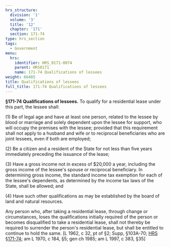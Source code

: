 ```yaml
---
hrs_structure:
  division: '1'
  volume: '3'
  title: '12'
  chapter: '171'
  section: 171-74
type: hrs_section
tags:
  - Government
menu:
  hrs:
    identifier: HRS_0171-0074
    parent: HRS0171
    name: 171-74 Qualifications of lessees
weight: 66485
title: Qualifications of lessees
full_title: 171-74 Qualifications of lessees
---
```

**§171-74 Qualifications of lessees.** To qualify for a residential lease under this part, the lessee shall:

(1) Be of legal age and have at least one person, related to the lessee by blood or marriage and solely dependent upon the lessee for support, who will occupy the premises with the lessee; provided that this requirement shall not apply to a husband and wife or to reciprocal beneficiaries who are joint lessees, even if both are employed;

(2) Be a citizen and a resident of the State for not less than five years immediately preceding the issuance of the lease;

(3) Have a gross income not in excess of $20,000 a year, including the gross income of the lessee's spouse or reciprocal beneficiary. In determining gross income, the standard income tax exemption for each of the lessee's dependents, as determined by the income tax laws of the State, shall be allowed; and

(4) Have such other qualifications as may be established by the board of land and natural resources.

Any person who, after taking a residential lease, through change or circumstances, loses the qualifications initially required of the person or becomes disqualified to take a residential lease, shall not thereby be required to surrender the person's residential lease, but shall be entitled to continue to hold the same. [L 1962, c 32, pt of §2; Supp, §103A-70; [HRS §171-74](/title-12/chapter-171/section-171-74/); am L 1970, c 184, §5; gen ch 1985; am L 1997, c 383, §35]